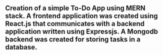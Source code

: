 ## Creation of a simple To-Do App using MERN stack. A frontend application was created using React.js that communicates with a backend application written using Expressjs. A Mongodb backend was created for storing tasks in a database.
